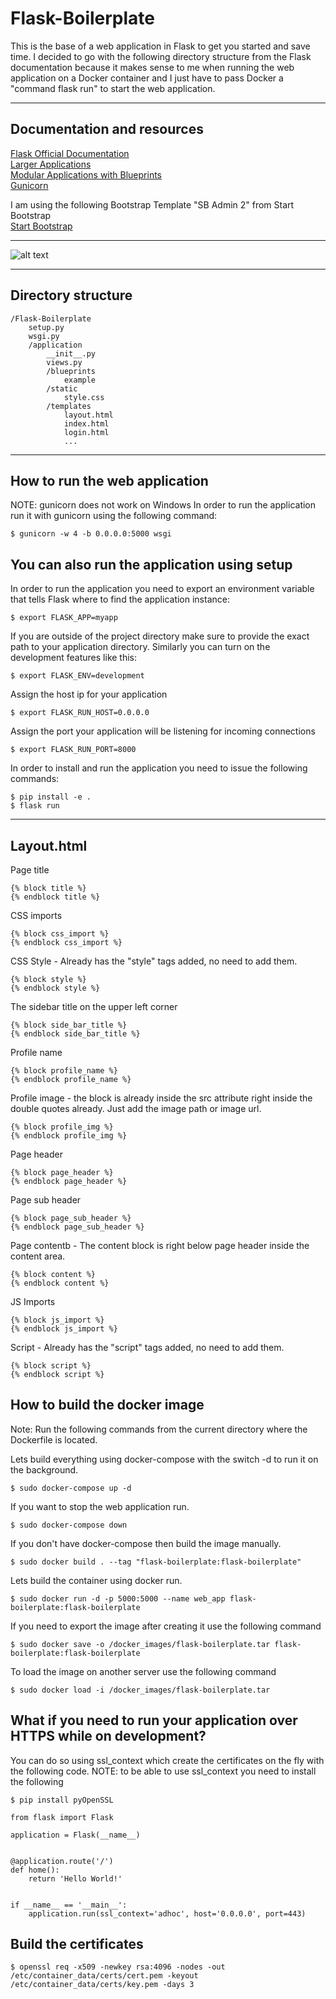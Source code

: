 # Flask-Boilerplate
This is the base of a web application in Flask to get you started and save time. I decided to go with the following directory structure from the Flask documentation because it makes sense to me when running the web application on a Docker container and I just have to pass Docker a "command flask run" to start the web application.

---

## Documentation and resources
[Flask Official Documentation](https://flask.palletsprojects.com/en/1.1.x/ "Flask Official Documentation")<br />
[Larger Applications](https://flask.palletsprojects.com/en/1.1.x/patterns/packages/ "Larger Applications")<br />
[Modular Applications with Blueprints](https://flask.palletsprojects.com/en/1.1.x/blueprints/#blueprints "Modular Applications with Blueprints")<br />
[Gunicorn](https://gunicorn.org/ "Gunicorn")<br />

I am using the following Bootstrap Template "SB Admin 2" from Start Bootstrap<br />
[Start Bootstrap](https://startbootstrap.com/themes/sb-admin-2/ "SB Admin 2")

---
![alt text][logo]

[logo]: https://flask.palletsprojects.com/en/1.1.x/_images/flask-logo.png "Flask"

---

## Directory structure
```ignorelang
/Flask-Boilerplate
    setup.py
    wsgi.py
    /application
        __init__.py
        views.py
        /blueprints
            example
        /static
            style.css
        /templates
            layout.html
            index.html
            login.html
            ...
```

---

## How to run the web application
NOTE: gunicorn does not work on Windows
In order to run the application run it with gunicorn using the following command:
```ignorelang
$ gunicorn -w 4 -b 0.0.0.0:5000 wsgi
```

## You can also run the application using setup
In order to run the application you need to export an environment variable that tells Flask where to find the application instance:
```ignorelang
$ export FLASK_APP=myapp
```

If you are outside of the project directory make sure to provide the exact path to your application directory. Similarly you can turn on the development features like this:
```ignorelang
$ export FLASK_ENV=development
```

Assign the host ip for your application
```ignorelang
$ export FLASK_RUN_HOST=0.0.0.0
```

Assign the port your application will be listening for incoming connections
```ignorelang
$ export FLASK_RUN_PORT=8000
```

In order to install and run the application you need to issue the following commands:
```ignorelang
$ pip install -e .
$ flask run
```

---

## Layout.html
Page title
```ignorelang
{% block title %}
{% endblock title %}
```

CSS imports
```ignorelang
{% block css_import %}
{% endblock css_import %}
```

CSS Style - Already has the "style" tags added, no need to add them.
```ignorelang
{% block style %}
{% endblock style %}
```

The sidebar title on the upper left corner
```ignorelang
{% block side_bar_title %}
{% endblock side_bar_title %}
```

Profile name
```ignorelang
{% block profile_name %}
{% endblock profile_name %}
```

Profile image - the block is already inside the src attribute right inside the double quotes already. Just add the image path or image url.
```ignorelang
{% block profile_img %}
{% endblock profile_img %}
```

Page header
```ignorelang
{% block page_header %}
{% endblock page_header %}
```

Page sub header
```ignorelang
{% block page_sub_header %}
{% endblock page_sub_header %}
```

Page contentb - The content block is right below page header inside the content area.
```ignorelang
{% block content %}
{% endblock content %}
```

JS Imports
```ignorelang
{% block js_import %}
{% endblock js_import %}
```

Script - Already has the "script" tags added, no need to add them.
```ignorelang
{% block script %}
{% endblock script %}
```

## How to build the docker image
Note: Run the following commands from the current directory where the Dockerfile is located.<br />

Lets build everything using docker-compose with the switch -d to run it on the background.
```ignorelang
$ sudo docker-compose up -d
```

If you want to stop the web application run.
```ignorelang
$ sudo docker-compose down
```

If you don't have docker-compose then build the image manually.
```ignorelang
$ sudo docker build . --tag "flask-boilerplate:flask-boilerplate"
```

Lets build the container using docker run.
```ignorelang
$ sudo docker run -d -p 5000:5000 --name web_app flask-boilerplate:flask-boilerplate
```

If you need to export the image after creating it use the following command
```ignorelang
$ sudo docker save -o /docker_images/flask-boilerplate.tar flask-boilerplate:flask-boilerplate
```

To load the image on another server use the following command
```ignorelang
$ sudo docker load -i /docker_images/flask-boilerplate.tar
```

## What if you need to run your application over HTTPS while on development?
You can do so using ssl_context which create the certificates on the fly with the following code.
NOTE: to be able to use ssl_context you need to install the following
```ignorelang
$ pip install pyOpenSSL
```
```ignorelang
from flask import Flask

application = Flask(__name__)


@application.route('/')
def home():
    return 'Hello World!'


if __name__ == '__main__':
    application.run(ssl_context='adhoc', host='0.0.0.0', port=443)

```

## Build the certificates
```ignorelang
$ openssl req -x509 -newkey rsa:4096 -nodes -out /etc/container_data/certs/cert.pem -keyout /etc/container_data/certs/key.pem -days 3
```